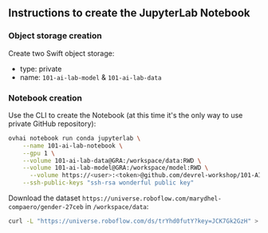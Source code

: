 ## Instructions to create the JupyterLab Notebook

### Object storage creation

Create two Swift object storage: 
  - type: private
  - name: `101-ai-lab-model` & `101-ai-lab-data`

### Notebook creation

Use the CLI to create the Notebook (at this time it's the only way to use private GitHub repository):
```bash
ovhai notebook run conda jupyterlab \
    --name 101-ai-lab-notebook \
    --gpu 1 \
    --volume 101-ai-lab-data@GRA:/workspace/data:RWD \
    --volume 101-ai-lab-model@GRA:/workspace/model:RWD \
	  --volume https://<user>:<token>@github.com/devrel-workshop/101-AI-and-py.git:/workspace/101-ai-lab-sources:RWD \
    --ssh-public-keys "ssh-rsa wonderful public key"
```

Download the dataset `https://universe.roboflow.com/marydhel-compaero/gender-27ceb` in `/workspace/data`:
```bash
curl -L "https://universe.roboflow.com/ds/trYhd0futY?key=JCK7Gk2GzH" > roboflow.zip; unzip roboflow.zip; rm roboflow.zip
```